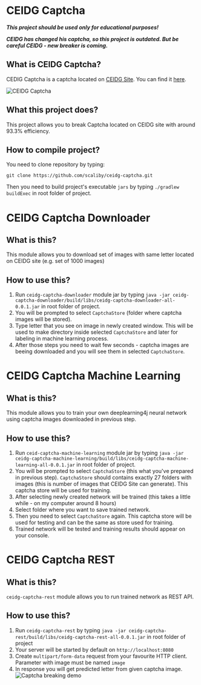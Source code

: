 # CEIDG Captcha
***This project should be used only for educational purposes!***

***CEIDG has changed his captcha, so this project is outdated. But be careful CEIDG - new breaker is coming.***
## What is CEIDG Captcha?
CEDIG Captcha is a captcha located on [CEIDG Site](https://prod.ceidg.gov.pl/ceidg.cms.engine/). You can find it [here](https://prod.ceidg.gov.pl/ceidg/ceidg.public.ui/Search.aspx).

![CEIDG Captcha](https://i.imgur.com/iTujmQz.png)

## What this project does?
This project allows you to break Captcha located on CEIDG site with around 93.3% efficiency.

## How to compile project?
You need to clone repository by typing:
```
git clone https://github.com/scaliby/ceidg-captcha.git
```
Then you need to build project's executable `jars` by typing `./gradlew buildExec` in root folder of project.

# CEIDG Captcha Downloader
## What is this?
This module allows you to download set of images with same letter located on CEIDG site (e.g. set of 1000 images)
## How to use this?
 1. Run `ceidg-captcha-downloader` module jar by typing `java -jar ceidg-captcha-downloader/build/libs/ceidg-captcha-downloader-all-0.0.1.jar` in root folder of project.
 1. You will be prompted to select `CaptchaStore` (folder where captcha images will be stored).
 1. Type letter that you see on image in newly created window. This will be used to make directory inside selected `CaptchaStore` and later for labeling in machine learning process.
 1. After those steps you need to wait few seconds - captcha images are beeing downloaded and you will see them in selected `CaptchaStore`.

# CEIDG Captcha Machine Learning
## What is this?
This module allows you to train your own deeplearning4j neural network using captcha images downloaded in previous step.
## How to use this?
1. Run `ceid-captcha-machine-learning` module jar by typing `java -jar ceidg-captcha-machine-learning/build/libs/ceidg-captcha-machine-learning-all-0.0.1.jar` in root folder of project.
1. You will be prompted to select `CaptchaStore` (this what you've prepared in previous step). `CaptchaStore` should contains exactly 27 folders with images (this is number of images that CEIDG Site can generate). This captcha store will be used for training.
1. After selecting newly created network will be trained (this takes a little while - on my computer around 8 hours)
1. Select folder where you want to save trained network.
1. Then you need to select `CaptchaStore` again. This captcha store will be used for testing and can be the same as store used for training.
1. Trained network will be tested and training results should appear on your console.

# CEIDG Captcha REST
## What is this?
`ceidg-captcha-rest` module allows you to run trained network as REST API.
## How to use this?
1. Run `ceidg-captcha-rest` by typing `java -jar ceidg-captcha-rest/build/libs/ceidg-captcha-rest-all-0.0.1.jar` in root folder of project
1. Your server will be started by default on `http://localhost:8080`
1. Create `multipart/form-data` request from your favourite HTTP client. Parameter with image must be named `image`
1. In response you will get predicted letter from given captcha image.
![Captcha breaking demo](https://i.imgur.com/FUYeOg5.png)
